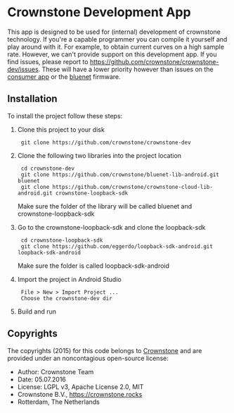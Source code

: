 # Crownstone Development App

This app is designed to be used for (internal) development of crownstone technology. If you're a capable programmer you can compile it yourself and play around with it. For example, to obtain current curves on a high sample rate. However, we can't provide support on this development app. If you find issues, please report to https://github.com/crownstone/crownstone-dev/issues. These will have a lower priority however than issues on the [consumer app](https://github.com/crownstone/CrownstoneApp/issues) or the [bluenet](https://github.com/crownstone/bluenet/issues) firmware.

## Installation

To install the project follow these steps:

1. Clone this project to your disk

        git clone https://github.com/crownstone/crownstone-dev

2. Clone the following two libraries into the project location

        cd crownstone-dev
        git clone https://github.com/crownstone/bluenet-lib-android.git bluenet
        git clone https://github.com/crownstone/crownstone-cloud-lib-android.git crownstone-loopback-sdk

   Make sure the folder of the library will be called bluenet and crownstone-loopback-sdk
   
3. Go to the crownstone-loopback-sdk and clone the loopback-sdk

        cd crownstone-loopback-sdk
        git clone https://github.com/eggerdo/loopback-sdk-android.git loopback-sdk-android
        
   Make sure the folder is called loopback-sdk-android

3. Import the project in Android Studio

        File > New > Import Project ...
        Choose the crownstone-dev dir

4. Build and run

## Copyrights

The copyrights (2015) for this code belongs to [Crownstone](https://crownstone.rocks) and are provided under an noncontagious open-source license:

* Author: Crownstone Team
* Date: 05.07.2016
* License: LGPL v3, Apache License 2.0, MIT
* Crownstone B.V., https://crownstone.rocks
* Rotterdam, The Netherlands
